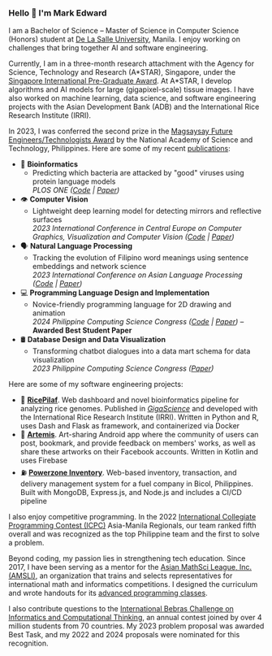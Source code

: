 ### Hello 👋 I'm Mark Edward

I am a Bachelor of Science &ndash; Master of Science in Computer Science (Honors) student at [De La Salle University](https://www.dlsu.edu.ph/), Manila. I enjoy working on challenges that bring together AI and software engineering. 

Currently, I am in a three-month research attachment with the Agency for Science, Technology and Research (A\*STAR), Singapore, under the [Singapore International Pre-Graduate Award](https://www.a-star.edu.sg/Scholarships/for-undergraduate-studies/singapore-international-pre-graduate-award-sipga). At A\*STAR, I develop algorithms and AI models for large (gigapixel-scale) tissue images. I have also worked on machine learning, data science, and software engineering projects with the Asian Development Bank (ADB) and the International Rice Research Institute (IRRI). 

In 2023, I was conferred the second prize in the [Magsaysay Future Engineers/Technologists Award](https://www.dlsu.edu.ph/ccs-student-bagged-2nd-prize-in-2023-mfet-award/) by the National Academy of Science and Technology, Philippines. Here are some of my recent [publications](https://scholar.google.com/citations?user=YSwwCpAAAAAJ&hl=en):

- 🧬 **Bioinformatics**
  - Predicting which bacteria are attacked by "good" viruses using protein language models <br>
    *PLOS ONE ([Code](https://github.com/bioinfodlsu/phage-host-prediction) | [Paper](https://doi.org/10.1371/journal.pone.0289030))*
- 👁️ **Computer Vision**
  - Lightweight deep learning model for detecting mirrors and reflective surfaces <br>
    *2023 International Conference in Central Europe on Computer Graphics, Visualization and Computer Vision ([Code](https://github.com/memgonzales/mirror-segmentation) | [Paper](https://doi.org/10.24132/CSRN.3301.14))*
- 🗣️ **Natural Language Processing**
  - Tracking the evolution of Filipino word meanings using sentence embeddings and network science <br>
    *2023 International Conference on Asian Language Processing ([Code](https://github.com/dlsucomet/filwordnet-portal) | [Paper](https://doi.org/10.1109/IALP61005.2023.10336981))*
- 💻 **Programming Language Design and Implementation**
  - Novice-friendly programming language for 2D drawing and animation <br>
    *2024 Philippine Computing Science Congress ([Code](https://github.com/memgonzales/aniframe-language) | [Paper](https://arxiv.org/pdf/2404.10250))* &ndash; **Awarded Best Student Paper**
- 🛢️ **Database Design and Data Visualization**
  - Transforming chatbot dialogues into a data mart schema for data visualization <br>
    *2023 Philippine Computing Science Congress ([Paper](https://arxiv.org/pdf/2305.04258.pdf))*
    
Here are some of my software engineering projects:
- 🌾 [**RicePilaf**](https://github.com/bioinfodlsu/rice-pilaf). Web dashboard and novel bioinformatics pipeline for analyzing rice genomes. Published in [*GigaScience*](https://doi.org/10.1093/gigascience/giae013) and developed with the International Rice Research Institute (IRRI). Written in Python and R, uses Dash and Flask as framework, and containerized via Docker
- 🎨 [**Artemis**](https://github.com/memgonzales/artemis-art-app). Art-sharing Android app where the community of users can post, bookmark, and provide feedback on members' works, as well as share these artworks on their Facebook accounts. Written in Kotlin and uses Firebase
- ⛽ [**Powerzone Inventory**](https://github.com/memgonzales/powerzone-inventory). Web-based inventory, transaction, and delivery management system for a fuel company in Bicol, Philippines. Built with MongoDB, Express.js, and Node.js and includes a CI/CD pipeline

I also enjoy competitive programming. In the 2022 [International Collegiate Programming Contest (ICPC)](https://icpc.global/) Asia-Manila Regionals, our team ranked fifth overall and was recognized as the top Philippine team and the first to solve a problem.

Beyond coding, my passion lies in strengthening tech education. Since 2017, I have been serving as a mentor for the [Asian MathSci League, Inc. (AMSLI)](https://amsliphil.com/), an organization that trains and selects representatives for international math and informatics competitions. I designed the curriculum and wrote handouts for its [advanced programming classes](https://github.com/memgonzales/aiep-python-scratch). 

I also contribute questions to the [International Bebras Challenge on Informatics and Computational Thinking](https://www.bebras.org/), an annual contest joined by over 4 million students from 70 countries. My 2023 problem proposal was awarded Best Task, and my 2022 and 2024 proposals were nominated for this recognition.
